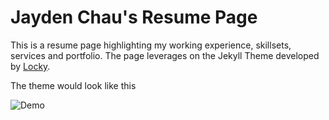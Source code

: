 # Jayden Chau's Resume Page

This is a resume page highlighting my working experience, skillsets, services and portfolio. The page leverages on the Jekyll Theme developed by [Locky](https://github.com/junlulocky).

The theme would look like this 

![Demo](/images/demo.png)
